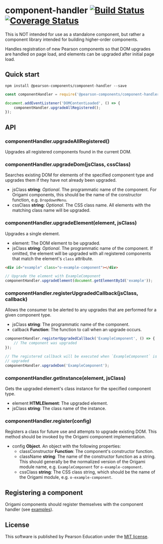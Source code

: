 # component-handler [![Build Status](https://travis-ci.org/Pearson-Higher-Ed/component-handler.svg)](https://travis-ci.org/Pearson-Higher-Ed/component-handler) [![Coverage Status](https://coveralls.io/repos/Pearson-Higher-Ed/component-handler/badge.svg?branch=master&service=github)](https://coveralls.io/github/Pearson-Higher-Ed/component-handler?branch=master)

This is NOT intended for use as a standalone component, but rather a component library intended for building higher-order
 components.

Handles registration of new Pearson components so that DOM upgrades are handled on page load, and elements can be upgraded
 after initial page load.

## Quick start

	npm install @pearson-components/component-handler --save

```js
const componentHandler = require('@pearson-components/component-handler');

document.addEventListener('DOMContentLoaded', () => {
	componentHandler.upgradeAllRegistered();
});
```

## API

### componentHandler.upgradeAllRegistered()

Upgrades all registered components found in the current DOM.

### componentHandler.upgradeDom(jsClass, cssClass)

Searches existing DOM for elements of the specified component type and upgrades them if they have not already been upgraded.

- jsClass **string**: *Optional*. The programmatic name of the component. For Origami components, this should be the name of the constructor function, e.g. `DropdownMenu`.
- cssClass **string**: *Optional*. The CSS class name. All elements with the matching class name will be upgraded.

### componentHandler.upgradeElement(element, jsClass)

Upgrades a single element.

- element: The DOM element to be upgraded.
- jsClass **string**: *Optional*. The programmatic name of the component. If omitted, the element will be upgraded with all registered components that match the element's `class` attribute.

```html
<div id="example" class="o-example-component"></div>
```

```js
// Upgrade the element with ExampleComponent
componentHandler.upgradeElement(document.getElementById('example'));
```

### componentHandler.registerUpgradedCallback(jsClass, callback)

Allows the consumer to be alerted to any upgrades that are performed for a given component type.

* jsClass **string**: The programmatic name of the component.
* callback **Function**: The function to call when an upgrade occurs.

```js
componentHandler.registerUpgradedCallback('ExampleComponent', () => {
	// The component was upgraded
});

// The registered callback will be executed when `ExampleComponent` is
// upgraded
componentHandler.upgradeDom('ExampleComponent');
```

### componentHandler.getInstance(element, jsClass)

Gets the upgraded element's class instance for the specified component type.

* element **HTMLElement**: The upgraded element.
* jsClass **string**: The class name of the instance.

### componentHandler.register(config)

Registers a class for future use and attempts to upgrade existing DOM. This method should be invoked by the Origami component implementation.

* config **Object**. An object with the following properties:
	* classConstructor **Function**: The component's constructor function.
	* className **string**: The name of the constructor function as a string. This should generally be the normalized version of the Origami module name, e.g. `ExampleComponent` for `o-example-component`.
	* cssClass **string**: The CSS class string, which should be the name of the Origami module, e.g. `o-example-component`.

## Registering a component

Origami components should register themselves with the component handler (see [examples](examples)).

## License

This software is published by Pearson Education under the [MIT license](LICENSE).
